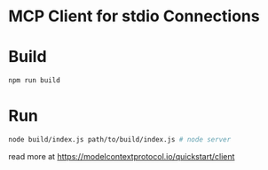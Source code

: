 # MCP Client for stdio Connections

# Build
```bash
npm run build
```

# Run

```bash
node build/index.js path/to/build/index.js # node server
```

read more at https://modelcontextprotocol.io/quickstart/client